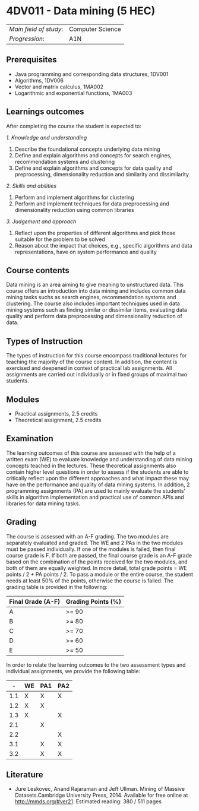 # 4DV011 - Data mining (5 HEC)

|     |     |
| --- | --- | 
| *Main field of study*: | Computer Science | 
| *Progression*: | A1N | 

## Prerequisites

- Java programming and corresponding data structures, 1DV001
- Algorithms, 1DV006
- Vector and matrix calculus, 1MA002
- Logarithmic and exponential functions, 1MA003

## Learnings outcomes

After completing the course the student is expected to:

*1. Knowledge and understanding*

1. Describe the foundational concepts underlying data mining
2. Define and explain algorithms and concepts for search engines, recommendation systems and clustering
3. Define and explain algorithms and concepts for data quality and preprocessing, dimensionality reduction and similarity and dissimilarity

*2.	Skills and abilities*

1. Perform and implement algorithms for clustering
2. Perform and implement techniques for data preprocessing and dimensionality reduction using common libraries

*3.	Judgement and approach*

1. Reflect upon the properties of different algorithms and pick those suitable for the problem to be solved
2. Reason about the impact that choices, e.g., specific algorithms and data representations, have on system performance and quality

## Course contents

Data mining is an area aiming to give meaning to unstructured data. This course offers an introduction into data mining and includes common data mining 
tasks suchs as search engines, recommendation systems and clustering. The course also includes important techniques used in data mining systems such as 
finding similar or dissimilar items, evaluating data quality and perform data preprocessing and dimensionality reduction of data.

## Types of Instruction

The types of instruction for this course encompass traditional lectures for teaching the majority of the course content. In addition, the content is exercised and deepened 
in context of practical lab assignments. All assignments are carried out individually or in fixed groups of maximal two students.

## Modules

- Practical assignments, 2.5 credits
- Theoretical assignment, 2.5 credits

## Examination

The learning outcomes of this course are assessed with the help of a written exam (WE) to evaluate knowledge and understanding of data mining concepts teached in the lectures. 
These theoretical assignments also contain higher level questions in order to assess if the students are able to critically reflect upon the different approaches and what impact 
these may have on the performance and quality of data mining systems. In addition, 2 programming assignments (PA) are used to mainly evaluate the students’ skills in algorithm 
implementation and practical use of common APIs and libraries for data mining tasks.

## Grading

The course is assessed with an A-F grading. The two modules are separately evaluated and graded. The WE and 2 PAs in the two modules must be passed individually. If one 
of the modules is failed, then final course grade is F. If both are passed, the final course grade is an A-F grade based on the combination of the points received for the two 
modules, and both of them are equally weighted. In more detail, total grade points = WE points / 2 + PA points / 2. To pass a module or the entire course, the student needs at 
least 50% of the points, otherwise the course is failed. The grading table is provided in the following:

|Final Grade (A-F) | Grading Points (%) |
| ---------------  | ------------------ |
| A                | >= 90              |
| B                | >= 80              |
| C                | >= 70              |
| D                | >= 60              |
| E                | >= 50              |

In order to relate the learning outcomes to the two assessment types and individual assignments, we provide the following table:

|  -   | WE  | PA1 | PA2 |
| ---  | --- | --- | --- | 
| 1.1  | X   | X   | X   | 
| 1.2  | X   | X   |     | 
| 1.3  | X   |     | X   | 
| 2.1  |     | X   |     | 
| 2.2  |     |     | X   | 
| 3.1  |     | X   | X   | 
| 3.2  |     | X   | X   | 

## Literature

- Jure Leskovec, Anand Rajaraman and Jeff Ullman. Mining of Massive Datasets.Cambridge University Press, 2014. Available for free online at http://mmds.org/#ver21. Estimated reading: 380 / 511 pages
